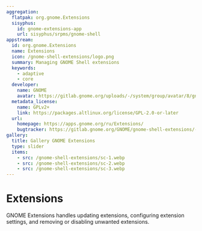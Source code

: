 ```yaml
---
aggregation:
  flatpak: org.gnome.Extensions
  sisyphus:
    id: gnome-extensions-app
    url: sisyphus/srpms/gnome-shell
appstream:
  id: org.gnome.Extensions
  name: Extensions
  icon: /gnome-shell-extensions/logo.png
  summary: Managing GNOME Shell extensions
  keywords:
    - adaptive
    - core
  developer:
    name: GNOME
    avatar: https://gitlab.gnome.org/uploads/-/system/group/avatar/8/gnomelogo.png?width=48
  metadata_license:
    name: GPLv2+
    link: https://packages.altlinux.org/license/GPL-2.0-or-later
  url:
    homepage: https://apps.gnome.org/ru/Extensions/
    bugtracker: https://gitlab.gnome.org/GNOME/gnome-shell-extensions/-/issues
gallery:
  title: Gallery GNOME Extensions
  type: slider
  items:
    - src: /gnome-shell-extensions/sc-1.webp
    - src: /gnome-shell-extensions/sc-2.webp
    - src: /gnome-shell-extensions/sc-3.webp
---
```


# Extensions

GNOME Extensions handles updating extensions, configuring extension settings, and removing or disabling unwanted extensions.

<AGWGallery />

<!--@include: @en/apps/.parts/install/content-repo.md-->
<!--@include: @en/apps/.parts/install/content-flatpak.md-->

